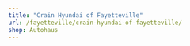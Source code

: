 ```yaml
---
title: "Crain Hyundai of Fayetteville"
url: /fayetteville/crain-hyundai-of-fayetteville/
shop: Autohaus
---
```

